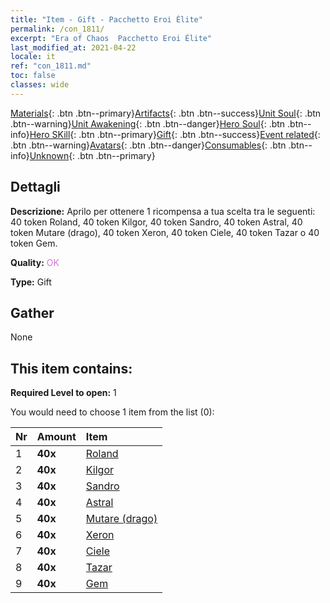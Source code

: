 ```yaml
---
title: "Item - Gift - Pacchetto Eroi Élite"
permalink: /con_1811/
excerpt: "Era of Chaos  Pacchetto Eroi Élite"
last_modified_at: 2021-04-22
locale: it
ref: "con_1811.md"
toc: false
classes: wide
---
```

 [Materials](/ItemsIT/){: .btn .btn--primary}[Artifacts](/ItemsIT/Artifacts/){: .btn .btn--success}[Unit Soul](/ItemsIT/UnitSoul/){: .btn .btn--warning}[Unit Awakening](/ItemsIT/UnitAwakening/){: .btn .btn--danger}[Hero Soul](/ItemsIT/HeroSoul/){: .btn .btn--info}[Hero SKill](/ItemsIT/HeroSkill/){: .btn .btn--primary}[Gift](/ItemsIT/Gift/){: .btn .btn--success}[Event related](/ItemsIT/Events/){: .btn .btn--warning}[Avatars](/ItemsIT/Avatars/){: .btn .btn--danger}[Consumables](/ItemsIT/Consumables/){: .btn .btn--info}[Unknown](/ItemsIT/Unknown/){: .btn .btn--primary}

## Dettagli
 **Descrizione:** Aprilo per ottenere 1 ricompensa a tua scelta tra le seguenti: 40 token Roland, 40 token Kilgor, 40 token Sandro, 40 token Astral, 40 token Mutare (drago), 40 token Xeron, 40 token Ciele, 40 token Tazar o 40 token Gem.

 **Quality:** <span style="color: #DA70D6">OK</span>

 **Type:** Gift

## Gather

  None

## This item contains:

 **Required Level to open:** 1

 You would need to choose 1 item from the list (0):

  | Nr | Amount |     Item    |
  |:---|:-------|:------------|
  | 1 |  **40x** | [Roland](/it/Items/her_362/) |  | 
  | 2 |  **40x** | [Kilgor](/it/Items/her_374/) |  | 
  | 3 |  **40x** | [Sandro](/it/Items/her_371/) |  | 
  | 4 |  **40x** | [Astral](/it/Items/her_388/) |  | 
  | 5 |  **40x** | [Mutare (drago)](/it/Items/her_390/) |  | 
  | 6 |  **40x** | [Xeron](/it/Items/her_383/) |  | 
  | 7 |  **40x** | [Ciele](/it/Items/her_382/) |  | 
  | 8 |  **40x** | [Tazar](/it/Items/her_393/) |  | 
  | 9 |  **40x** | [Gem](/it/Items/her_369/) |  | 
